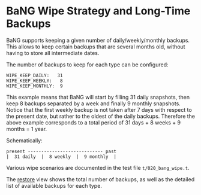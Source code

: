   BaNG Wipe Strategy and Long-Time Backups
============================================

BaNG supports keeping a given number of daily/weekly/monthly backups. This allows to keep certain backups that are several months old, without having to store all intermediate dates.

The number of backups to keep for each type can be configured:

    WIPE_KEEP_DAILY:   31
    WIPE_KEEP_WEEKLY:   8
    WIPE_KEEP_MONTHLY:  9

This example means that BaNG will start by filling 31 daily snapshots, then keep 8 backups separated by a week and finally 9 monthly snapshots. Notice that the first weekly backup is not taken after 7 days with respect to the present date, but rather to the oldest of the daily backups. Therefore the above example corresponds to a total period of 31 days + 8 weeks + 9 months = 1 year.

Schematically:

    present ---------------------------- past
    |  31 daily  |  8 weekly  |  9 monthly  |

Various wipe scenarios are documented in the test file `t/020_bang_wipe.t`.

The [restore](/restore) view shows the total number of backups, as well as the detailed list of available backups for each type.
